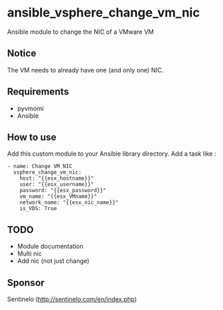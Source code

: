 # ansible_vsphere_change_vm_nic
Ansible module to change the NIC of a VMware VM

## Notice

The VM needs to already have one (and only one) NIC.

## Requirements

* pyvmomi
* Ansible

## How to use

Add this custom module to your Ansible library directory.
Add a task like :

    - name: Change VM NIC
      vsphere_change_vm_nic:
        host: "{{esx_hostname}}"
        user: "{{esx_username}}"
        password: "{{esx_password}}"
        vm_name: "{{esx_VMname}}"
        network_name: "{{esx_nic_name}}"
        is_VDS: True


## TODO

* Module documentation
* Multi nic
* Add nic (not just change)

## Sponsor

Sentinelo (http://sentinelo.com/en/index.php)
